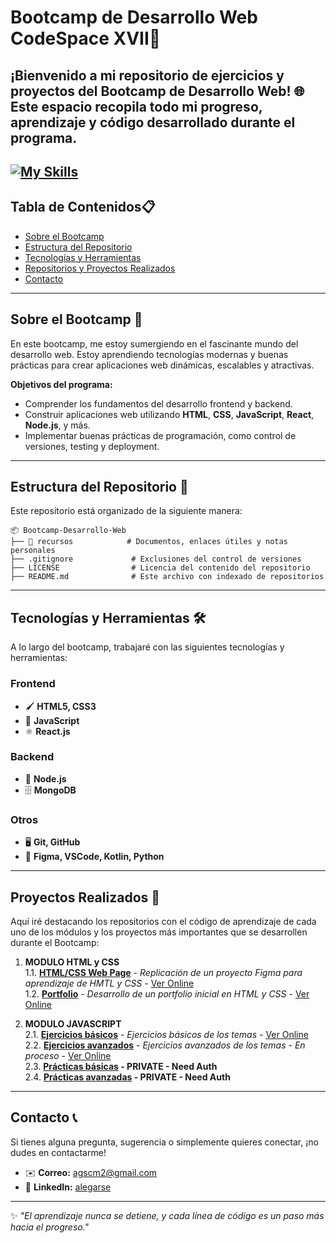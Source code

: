 # Bootcamp de Desarrollo Web CodeSpace XVII🚀 
¡Bienvenido a mi repositorio de ejercicios y proyectos del Bootcamp de Desarrollo Web! 🌐 Este espacio recopila todo mi progreso, aprendizaje y código desarrollado durante el programa.  
---
[![My Skills](https://skillicons.dev/icons?i=html,css,js,react,nodejs,mongodb,git,github,figma,vscode,kotlin,py)](https://skillicons.dev)
---

## Tabla de Contenidos📋  
- [Sobre el Bootcamp](#sobre-el-bootcamp)  
- [Estructura del Repositorio](#estructura-del-repositorio)  
- [Tecnologías y Herramientas](#tecnologías-y-herramientas)  
- [Repositorios y Proyectos Realizados](#repos-realizados)
- [Contacto](#contacto)  

---
<a id="sobre-el-bootcamp"></a>
## Sobre el Bootcamp 🌟
En este bootcamp, me estoy sumergiendo en el fascinante mundo del desarrollo web. Estoy aprendiendo tecnologías modernas y buenas prácticas para crear aplicaciones web dinámicas, escalables y atractivas.  

**Objetivos del programa:**  
- Comprender los fundamentos del desarrollo frontend y backend.  
- Construir aplicaciones web utilizando **HTML**, **CSS**, **JavaScript**, **React**, **Node.js**, y más.  
- Implementar buenas prácticas de programación, como control de versiones, testing y deployment.  

---
<a id="estructura-del-repositorio"></a>
## Estructura del Repositorio 📂 
Este repositorio está organizado de la siguiente manera:  

```plaintext
📦 Bootcamp-Desarrollo-Web  
├── 📁 recursos            # Documentos, enlaces útiles y notas personales
├── .gitignore             # Exclusiones del control de versiones
├── LICENSE                # Licencia del contenido del repositorio  
├── README.md              # Este archivo con indexado de repositorios
```

---
<a id="tecnologías-y-herramientas"></a>
## Tecnologías y Herramientas 🛠️  
A lo largo del bootcamp, trabajaré con las siguientes tecnologías y herramientas:  

### **Frontend**  
- 🖌️ **HTML5, CSS3**  
- 🎨 **JavaScript**  
- ⚛️ **React.js** 

### **Backend**  
- 🔧 **Node.js**  
- 🗄️ **MongoDB**  

### **Otros**  
- 🖥️ **Git, GitHub**  
- 🧪 **Figma, VSCode, Kotlin, Python**  

---
<a id="repos-realizados"></a>
## Proyectos Realizados 🌟
Aquí iré destacando los repositorios con el código de aprendizaje de cada uno de los módulos y los proyectos más importantes que se desarrollen durante el Bootcamp:  

1. **MODULO HTML y CSS**  
   1.1. **[HTML/CSS Web Page](https://github.com/Alegarse/web_html_css)** - _Replicación de un proyecto Figma para aprendizaje de HMTL y CSS_ - [Ver Online](https://web-html-css.arenalsoft.es/)   
   1.2. **[Portfolio](https://github.com/Alegarse/portfolio)** - _Desarrollo de un portfolio inicial en HTML y CSS_ - [Ver Online](https://portfolioags.arenalsoft.es/) 

2. **MODULO JAVASCRIPT**  
   2.1. **[Ejercicios básicos](https://github.com/Alegarse/B17-mod3-js-basic-exercises)** - _Ejercicios básicos de los temas_ - [Ver Online](https://js-basic-exercises.arenalsoft.es/)  
   2.2. **[Ejercicios avanzados](https://github.com/Alegarse/B17-mod3-js-advance-exercises)** - _Ejercicios avanzados de los temas_ - _En proceso_ -  [Ver Online](https://js-advance-exercises.arenalsoft.es/)  
   2.3. **[Prácticas básicas](https://github.com/Alegarse/B17-mod3-js-basic-practice) - PRIVATE - Need Auth**   
   2.4. **[Prácticas avanzadas](https://github.com/Alegarse/B17-mod3-js-advance-practice) - PRIVATE - Need Auth** 
    

---
<a id="contacto"></a>
## Contacto 📞 
Si tienes alguna pregunta, sugerencia o simplemente quieres conectar, ¡no dudes en contactarme!  

- ✉️ **Correo:** [agscm2@gmail.com](mailto:agscm2@gmail.com)
- 💼 **LinkedIn:** <a href="https://www.linkedin.com/in/alegarse/" target="_blank">alegarse</a>  

---

✨ _"El aprendizaje nunca se detiene, y cada línea de código es un paso más hacia el progreso."_ 

